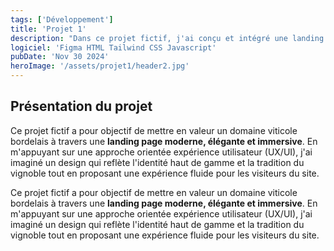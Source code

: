 ```yaml
---
tags: ['Développement']
title: 'Projet 1'
description: "Dans ce projet fictif, j'ai conçu et intégré une landing page dédiée à la mise en valeur d'un domaine viticole situé à Bordeaux."
logiciel: 'Figma HTML Tailwind CSS Javascript'
pubDate: 'Nov 30 2024'
heroImage: '/assets/projet1/header2.jpg'
---
```


## Présentation du projet

Ce projet fictif a pour objectif de mettre en valeur un domaine viticole bordelais à travers une **landing page moderne, élégante et immersive**. En m'appuyant sur une approche orientée expérience utilisateur (UX/UI), j'ai imaginé un design qui reflète l'identité haut de gamme et la tradition du vignoble tout en proposant une expérience fluide pour les visiteurs du site.

Ce projet fictif a pour objectif de mettre en valeur un domaine viticole bordelais à travers une **landing page moderne, élégante et immersive**. En m'appuyant sur une approche orientée expérience utilisateur (UX/UI), j'ai imaginé un design qui reflète l'identité haut de gamme et la tradition du vignoble tout en proposant une expérience fluide pour les visiteurs du site.

